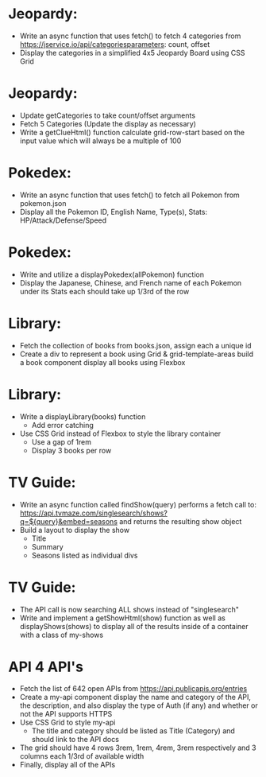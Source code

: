 # Jeopardy:
- Write an async function that uses fetch() to fetch 4 categories from https://jservice.io/api/categoriesparameters: count, offset
- Display the categories in a simplified 4x5 Jeopardy Board using CSS Grid

# Jeopardy:
- Update getCategories to take count/offset arguments
- Fetch 5 Categories (Update the display as necessary)
- Write a getClueHtml() function calculate grid-row-start based on the input value which will always be a multiple of 100

# Pokedex:
- Write an async function that uses fetch() to fetch all Pokemon from pokemon.json
- Display all the Pokemon ID, English Name, Type(s), Stats: HP/Attack/Defense/Speed

# Pokedex:
- Write and utilize a displayPokedex(allPokemon) function 
- Display the Japanese, Chinese, and French name of each Pokemon under its Stats each should take up 1/3rd of the row

# Library:
- Fetch the collection of books from books.json, assign each a unique id
- Create a div to represent a book using Grid & grid-template-areas build a book component display all books using Flexbox

# Library:
- Write a displayLibrary(books) function
  - Add error catching
- Use CSS Grid instead of Flexbox to style the library container
  - Use a gap of 1rem
  - Display 3 books per row

# TV Guide:
- Write an async function called findShow(query) performs a fetch call to: https://api.tvmaze.com/singlesearch/shows?q=${query}&embed=seasons and returns the resulting show object
- Build a layout to display the show
  - Title
  - Summary
  - Seasons listed as individual divs

# TV Guide:
- The API call is now searching ALL shows instead of "singlesearch"
- Write and implement a getShowHtml(show) function as well as displayShows(shows) to display all of the results inside of a container with a class of my-shows

# API 4 API's
- Fetch the list of 642 open APIs from https://api.publicapis.org/entries
- Create a my-api component display the name and category of the API, the description, and also display the type of Auth (if any) and whether or not the API supports HTTPS
- Use CSS Grid to style my-api
  - The title and category should be listed as Title (Category) and should link to the API docs
- The grid should have 4 rows 3rem, 1rem, 4rem, 3rem respectively and 3 columns each 1/3rd of available width
- Finally, display all of the APIs

